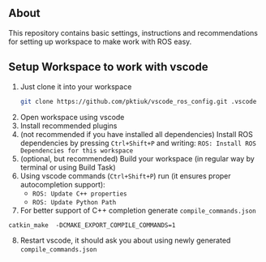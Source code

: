 ## About
This repository contains basic settings, instructions and recommendations for setting up workspace to make work with ROS easy. 


## Setup Workspace to work with vscode

1. Just clone it into your workspace
    ```bash
    git clone https://github.com/pktiuk/vscode_ros_config.git .vscode
    ```
2. Open workspace using vscode
3. Install recommended plugins
4. (not recommended if you have installed all dependencies) Install ROS dependencies by pressing `Ctrl+Shift+P` and writing: `ROS: Install ROS Dependencies for this workspace`
5. (optional, but recommended) Build your workspace (in regular way by terminal or using Build Task)
6. Using vscode commands (`Ctrl+Shift+P`) run (it ensures proper autocompletion support):
    - `ROS: Update C++ properties`
    - `ROS: Update Python Path`
7. For better support of C++ completion generate `compile_commands.json`
```
catkin_make  -DCMAKE_EXPORT_COMPILE_COMMANDS=1
```
8. Restart vscode, it should ask you about using newly generated `compile_commands.json`
